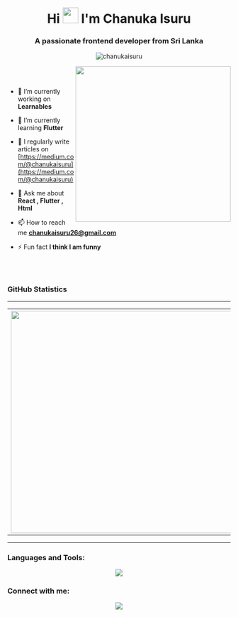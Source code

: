 <h1 align="center">Hi <img src="https://media.giphy.com/media/hvRJCLFzcasrR4ia7z/giphy.gif" width="35"> I'm Chanuka Isuru</h1>
<h3 align="center">A passionate frontend developer from Sri Lanka</h3>

<p align="center"> <img src="https://komarev.com/ghpvc/?username=chanukaisuru&label=Profile%20views&color=0e75b6&style=flat" alt="chanukaisuru" /> </p>

<picture> <img align="right" src="https://github.com/7oSkaaa/7oSkaaa/blob/main/Images/Right_Side.gif?raw=true" width = 350px></picture>

<br><br>


- 🔭 I’m currently working on **Learnables**

- 🌱 I’m currently learning **Flutter**

- 📝 I regularly write articles on [https://medium.com/@chanukaisuru](https://medium.com/@chanukaisuru)

- 💬 Ask me about **React , Flutter , Html**

- 📫 How to reach me **chanukaisuru26@gmail.com**

- ⚡ Fun fact **I think I am funny**

<br><br>

### GitHub Statistics

---
<table>
  <th><img src="https://github-readme-streak-stats.herokuapp.com?user=Chanukaisuru&theme=dark&hide_border=false&cache_seconds=3600" width="500">

</th>
  <th><img src="https://github-readme-stats.vercel.app/api?username=Chanukaisuru&show_icons=true&theme=dark&cache_seconds=1" width = 500>

</th>
</table>


---

<h3 align="left">Languages and Tools:</h3>
    <p align="center">
  <a href="https://skillicons.dev">
    <img src="https://skillicons.dev/icons?i=js,html,css,react,bootstrap,c,figma,flutter,git,github,htmx,java,matlab,php,py,vscode" />
  </a>
</p>


<h3 align="left">Connect with me:</h3>
  <p align="center">
  <a href="https://go-skill-icons.vercel.app/">
    <img src="https://go-skill-icons.vercel.app/api/icons?i=facebook,instagram,gmail,linkedin,teligram" />
  </a>
</p>

